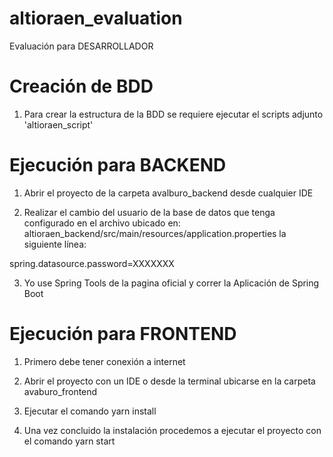 # altioraen_evaluation
 Evaluación para DESARROLLADOR

# Creación de BDD

1. Para crear la estructura de la BDD se requiere ejecutar el scripts adjunto 'altioraen_script' 

# Ejecución para BACKEND

1. Abrir el proyecto de la carpeta avalburo_backend desde cualquier IDE

2. Realizar el cambio del usuario de la base de datos que tenga configurado en el archivo ubicado en: 
altioraen_backend/src/main/resources/application.properties la siguiente línea:

spring.datasource.password=XXXXXXX

3. Yo use Spring Tools de la pagina oficial y correr la Aplicación de Spring Boot

# Ejecución para FRONTEND

1. Primero debe tener conexión a internet

2. Abrir el proyecto con un IDE o desde la terminal ubicarse en la carpeta avaburo_frontend

3. Ejecutar el comando yarn install

4. Una vez concluido la instalación procedemos a ejecutar el proyecto con el comando yarn start
